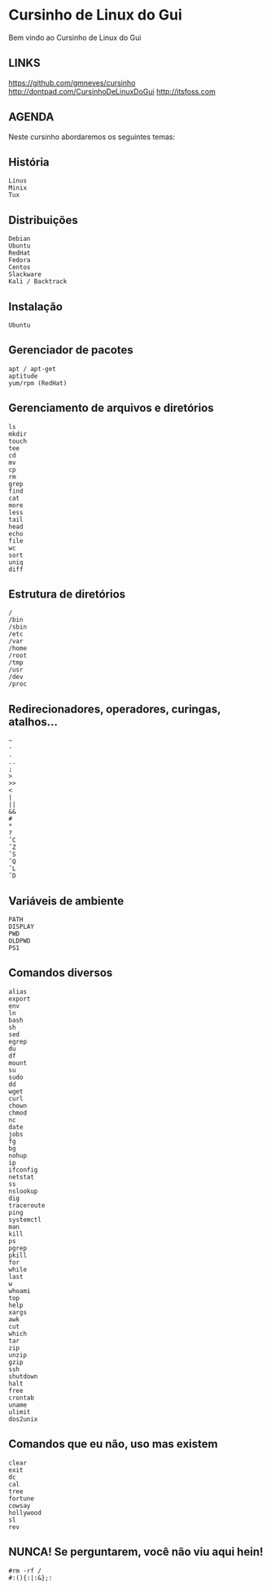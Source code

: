 # Cursinho de Linux do Gui

Bem vindo ao Cursinho de Linux do Gui

LINKS
--
https://github.com/gmneves/cursinho
http://dontpad.com/CursinhoDeLinuxDoGui
http://itsfoss.com

AGENDA
--
Neste cursinho abordaremos os seguintes temas:

História
--
	Linus
	Minix
	Tux

Distribuições
--
	Debian
	Ubuntu
	RedHat
	Fedora
	Centos
	Slackware
	Kali / Backtrack

Instalação
--
	Ubuntu

Gerenciador de pacotes
--
	apt / apt-get
	aptitude
	yum/rpm (RedHat)

Gerenciamento de arquivos e diretórios
--
	ls
	mkdir
	touch
	tee
	cd
	mv
	cp
	rm
	grep
	find
	cat
	more
	less
	tail
	head
	echo
	file
	wc
	sort
	uniq
	diff
	

Estrutura de diretórios
--
	/
	/bin
	/sbin
	/etc
	/var
	/home
	/root
	/tmp
	/usr
	/dev
	/proc

Redirecionadores, operadores, curingas, atalhos...
--
	~
	-
	.
	..
	;
	>
	>>
	<
	|
	||
	&&
	#
	*
	?
	ˆC
	ˆZ
	ˆS
	ˆQ
	ˆL
	ˆD

Variáveis de ambiente
--
	PATH
	DISPLAY
	PWD
	OLDPWD
	PS1
	
Comandos diversos
--
	alias
	export
	env
	ln
	bash
	sh
	sed
	egrep
	du
	df
	mount
	su
	sudo
	dd
	wget
	curl
	chown
	chmod
	nc
	date
	jobs
	fg
	bg
	nohup
	ip
	ifconfig
	netstat
	ss
	nslookup
	dig
	traceroute
	ping
	systemctl
	man
	kill
	ps
	pgrep
	pkill
	for
	while
	last
	w
	whoami
	top
	help
	xargs
	awk
	cut
	which
	tar
	zip
	unzip
	gzip
	ssh
	shutdown
	halt
	free
	crontab
	uname
	ulimit
	dos2unix

Comandos que eu não, uso mas existem
--
	clear
	exit
	dc
	cal
	tree
	fortune
	cowsay
	hollywood
	sl
	rev
	

NUNCA! Se perguntarem, você não viu aqui hein!
--
	#rm -rf /
	#:(){:|:&};:
